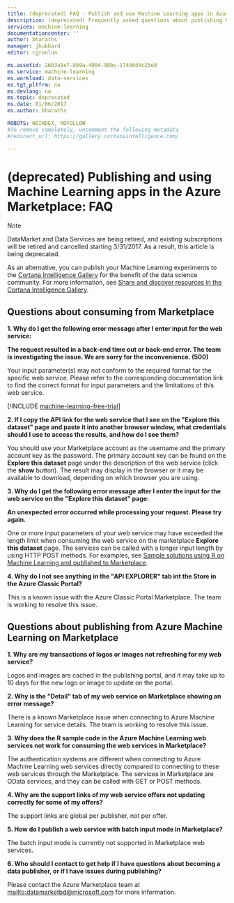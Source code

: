 ```yaml
---
title: (deprecated) FAQ - Publish and use Machine Learning apps in Azure Marketplace | Microsoft Docs
description: (deprecated) Frequently asked questions about publishing Machine Learning apps in the Azure Marketplace
services: machine-learning
documentationcenter: ''
author: bharaths
manager: jhubbard
editor: cgronlun

ms.assetid: 26b3a1e7-8b9a-4004-98bc-17456d4c25e8
ms.service: machine-learning
ms.workload: data-services
ms.tgt_pltfrm: na
ms.devlang: na
ms.topic: deprecated
ms.date: 01/06/2017
ms.author: bharaths

ROBOTS: NOINDEX, NOFOLLOW
#To remove completely, uncomment the following metadata
#redirect_url: https://gallery.cortanaintelligence.com/

---
```

# (deprecated) Publishing and using Machine Learning apps in the Azure Marketplace: FAQ

> [!NOTE]
> DataMarket and Data Services are being retired, and existing subscriptions will be retired and cancelled starting 3/31/2017. As a result, this article is being deprecated. 
> 
> As an alternative, you can publish your Machine Learning experiments to the [Cortana Intelligence Gallery](https://gallery.cortanaintelligence.com/) for the benefit of the data science community. For more information, see [Share and discover resources in the Cortana Intelligence Gallery](https://docs.microsoft.com/en-us/azure/machine-learning/machine-learning-gallery-how-to-use-contribute-publish).


## Questions about consuming from Marketplace
**1. Why do I get the following error message after I enter input for the web service:**

**The request resulted in a back-end time out or back-end error. The team is investigating the issue. We are sorry for the inconvenience. (500)**

Your input parameter(s) may not conform to the required format for the specific web service. Please refer to the corresponding documentation link to find the correct format for input parameters and the limitations of this web service.

[!INCLUDE [machine-learning-free-trial](../../includes/machine-learning-free-trial.md)]

**2. If I copy the API link for the web service that I see on the "Explore this dataset" page and paste it into another browser window, what credentials should I use to access the results, and how do I see them?**

You should use your Marketplace account as the username and the primary account key as the password. The primary account key can be found on the **Explore this dataset** page under the description of the web service (click the **show** button). The result may display in the browser or it may be available to  download, depending on which browser you are using.

**3. Why do I get the following error message after I enter the input for the web service on the "Explore this dataset" page:** 

**An unexpected error occurred while processing your request. Please try again.**

One or more input parameters of your web service may have exceeded the length limit when consuming the web service on the marketplace **Explore this dataset** page. The services can be called with a longer input length by using HTTP POST methods. For examples, see [Sample solutions using R on Machine Learning and published to Marketplace](machine-learning-r-csharp-web-service-examples.md).

**4. Why do I not see anything in the "API EXPLORER" tab int the Store in the Azure Classic Portal?** 

This is a known issue with the Azure Classic Portal Marketplace. The team is working to resolve this issue. 

## Questions about publishing from Azure Machine Learning on Marketplace
**1. Why are my transactions of logos or images not refreshing for my web service?** 

Logos and images are cached in the publishing portal, and it may take up to 10 days for the new logo or image to update on the portal.

**2. Why is the “Detail" tab of my web service on Marketplace showing an error message?**

There is a known Marketplace issue when connecting to Azure Machine Learning for service details. The team is working to resolve this issue.

**3. Why does the R sample code in the Azure Machine Learning web services not work for consuming the web services in Marketplace?**

The authentication systems are different when connecting to Azure Machine Learning web services directly compared to connecting to these web services through the Marketplace. The services in Marketplace are OData services, and they can be called with GET or POST methods. 

**4. Why are the support links of my web service offers not updating correctly for some of my offers?**

The support links are global per publisher, not per offer. 

**5. How do I publish a web service with batch input mode in Marketplace?**

The batch input mode is currently not supported in Marketplace web services.

**6. Who should I contact to get help if I have questions about becoming a data publisher, or if I have issues during publishing?**

Please contact the Azure Marketplace team at <mailto:datamarketbd@microsoft.com> for more information.

